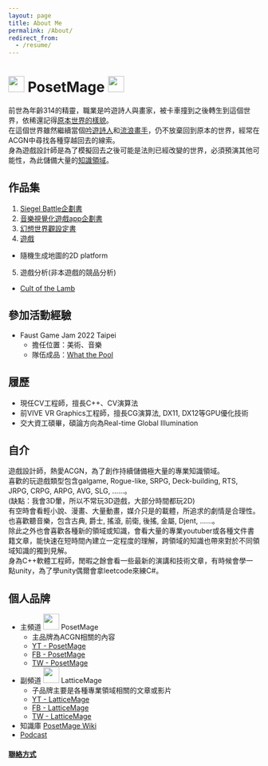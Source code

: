```yaml
---
layout: page
title: About Me
permalink: /About/
redirect_from:
  - /resume/
---
```


# <img src="/Icon/New/PosetMage_t.png" Height="32" /> PosetMage <img src="/Icon/New/PosetMage_t.png" Height="32" />

前世為年齡314的精靈，職業是吟遊詩人與畫家，被卡車撞到之後轉生到這個世界，依稀還記得[原本世界的樣貌](/SettingBook/)。  
在這個世界雖然繼續當個[吟遊詩人](https://www.youtube.com/playlist?list=PLPCB8U8InbbtVzkpDruYrB3TSDP-FPZpD)和[流浪畫手](https://www.facebook.com/LatticeMage)，仍不放棄回到原本的世界，經常在ACGN中尋找各種穿越回去的線索。  
身為遊戲設計師是為了模擬回去之後可能是法則已經改變的世界，必須預演其他可能性，為此儲備大量的[知識領域](https://wiki.posetmage.com)。  

## 作品集
1. [Siegel Battle企劃書](/SettingBook/resume/Siegel%20Battle/)
2. [音樂視覺化遊戲app企劃書](https://github.com/posetmage/-app-)
3. [幻想世界觀設定書](/SettingBook/)
4. [遊戲](https://youtu.be/M7fq31j2F1I)
  * 隨機生成地圖的2D platform
5. 遊戲分析(非本遊戲的競品分析)
  * [Cult of the Lamb](/SettingBook/resume/CompetitiveAnalysis/Cult%20of%20the%20Lamb/)

## 參加活動經驗
* Faust Game Jam 2022 Taipei
  * 擔任位置：美術、音樂
  * 隊伍成品：[What the Pool](https://yanagiragi.itch.io/what-the-pool)

## 履歷
* 現任CV工程師，擅長C++、CV演算法
* 前VIVE VR Graphics工程師，擅長CG演算法, DX11, DX12等GPU優化技術
* 交大資工碩畢，碩論方向為Real-time Global Illumination

## 自介
遊戲設計師，熱愛ACGN，為了創作持續儲備極大量的專業知識領域。  
喜歡的玩遊戲類型包含galgame, Rogue-like, SRPG, Deck-building, RTS, JRPG, CRPG, ARPG, AVG, SLG, ......。  
(缺點：我會3D暈，所以不常玩3D遊戲，大部分時間都玩2D)  
有空時會看輕小說、漫畫、大量動畫，媒介只是的載體，所追求的劇情是合理性。  
也喜歡聽音樂，包含古典, 爵士, 搖滾, 前衛, 後搖, 金屬, Djent, ......。  
除此之外也會喜歡各種新的領域或知識，會看大量的專業youtuber或各種文件書籍文章，能快速在短時間內建立一定程度的理解，跨領域的知識也帶來對於不同領域知識的獨到見解。  
身為C++軟體工程師，閒暇之餘會看一些最新的演講和技術文章，有時候會學一點unity，為了學unity偶爾會拿leetcode來練C#。

## 個人品牌
* 主頻道 <img src="/Icon/New/PosetMage_t.png" Height="32" /> PosetMage 
  * 主品牌為ACGN相關的內容
  * [YT - PosetMage](https://youtube.com/@PosetMage)
  * [FB - PosetMage](https://www.facebook.com/posetmage)
  * [TW - PosetMage](https://twitter.com/posetmage)
* 副頻道 <img src="/Icon/New/QuantumNecro_t.png" Height="32" /> LatticeMage
  * 子品牌主要是各種專業領域相關的文章或影片
  * [YT - LatticeMage](https://youtube.com/@LatticeMage)
  * [FB - LatticeMage](https://www.facebook.com/LatticeMage)
  * [TW - LatticeMage](https://twitter.com/LatticeMage)
* 知識庫 [PosetMage Wiki](https://wiki.posetmage.com)
* [Podcast](https://podcast.posetmage.com)

#### [聯絡方式](/Contact)